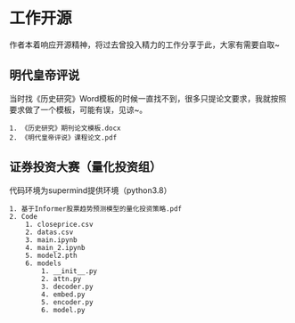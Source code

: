 # 工作开源



作者本着响应开源精神，将过去曾投入精力的工作分享于此，大家有需要自取~



## 明代皇帝评说

当时找《历史研究》Word模板的时候一直找不到，很多只提论文要求，我就按照要求做了一个模板，可能有误，见谅~。

~~~
1. 《历史研究》期刊论文模板.docx
2. 《明代皇帝评说》课程论文.pdf
~~~



## 证券投资大赛（量化投资组）

代码环境为supermind提供环境（python3.8）

~~~
1. 基于Informer股票趋势预测模型的量化投资策略.pdf
2. Code
	1. closeprice.csv
	2. datas.csv
	3. main.ipynb
	4. main_2.ipynb
	5. model2.pth
	6. models
		1. __init__.py
		2. attn.py
		3. decoder.py
		4. embed.py
		5. encoder.py
		6. model.py
~~~

